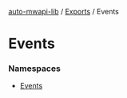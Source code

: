 [auto-mwapi-lib](../README.md) / [Exports](../modules.md) / Events

# Events <Badge type="tip" text="Module" />

### Namespaces

- [Events](Events.Events.md)
